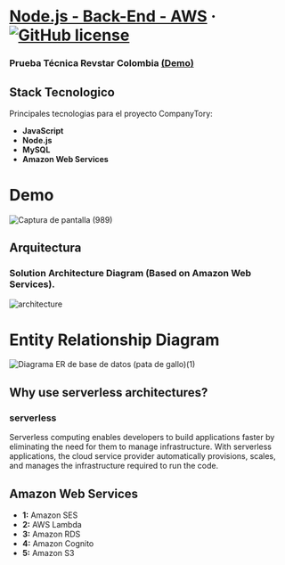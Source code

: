 # [Node.js - Back-End - AWS](https://demo-react2.vercel.app/dashboard/user) &middot;  [![GitHub license](https://img.shields.io/badge/license-MIT-blue.svg)](https://github.com/facebook/react/blob/main/LICENSE) 
### Prueba Técnica Revstar Colombia [(Demo)](https://demo-react2.vercel.app/dashboard/user)

## Stack Tecnologico

Principales tecnologias para el proyecto CompanyTory:

* **JavaScript** 
* **Node.js** 
* **MySQL** 
* **Amazon Web Services**

# Demo

![Captura de pantalla (989)](https://user-images.githubusercontent.com/42001590/218299478-d9a244bb-f8da-44ad-9dbf-3222389da496.png)


## Arquitectura

### Solution Architecture Diagram (Based on Amazon Web Services).

![architecture](https://user-images.githubusercontent.com/42001590/218430331-786b8be2-c6b3-4ea3-9ad5-7fef812de730.png)

# Entity Relationship Diagram

![Diagrama ER de base de datos (pata de gallo)(1)](https://user-images.githubusercontent.com/42001590/218332414-34d6faa8-c32b-4d2c-b43d-8ee6eb9e0ed4.png)

## Why use serverless architectures?

### serverless 

Serverless computing enables developers to build applications faster by eliminating the need for them to manage infrastructure. With serverless applications, the cloud service provider automatically provisions, scales, and manages the infrastructure required to run the code.

## Amazon Web Services

* **1:** Amazon SES
* **2:** AWS Lambda
* **3:** Amazon RDS
* **4:** Amazon Cognito
* **5:** Amazon S3
